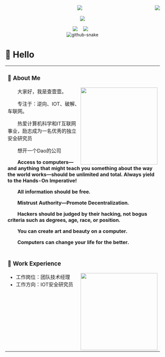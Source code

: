<div align="center">

<!-- 访问统计 -->
<img align="right" src="https://visitor-badge.laobi.icu/badge?page_id=cha111ng1.cha111ng1">
<h1 align="center">
  <a href="https://git.io/typing-svg">
    <img src="https://readme-typing-svg.herokuapp.com/?lines=HHello,+I+am+Cha111Ng1+👋;Welcome+Here,+My+Buddy....;Nice+to+meet+you!&center=true&size=30">
  </a>
</h1>
<!-- knock code pictures 敲代码的图片 -->
<img align="center" src="https://cdn.jsdelivr.net/gh/sun0225SUN/sun0225SUN/assets/images/coding.gif" /><br>
<br>
<!-- profile logo 个人资料徽标 -->
  <div align="center">
    <a href="https://cha111ng1.github.io"><img src="https://img.shields.io/badge/Website-博客-blue" /></a>&emsp;
    <a href="https://twitter.com/Cha111N80114/"><img src="https://img.shields.io/badge/Twitter-推特-blue" /></a>&emsp;
<!--     <a href="https://www.youtube.com/@sun0225SUN"><img src="https://img.shields.io/badge/YouTube-油管-c32136" /></a>&emsp; -->
<!--     <a href="https://box.sunguoqi.com/weixin_mp"><img src="https://img.shields.io/badge/WeChat-微信-07c160" /></a>&emsp; -->
<!--     <a href="https://space.bilibili.com/448488855/"><img src="https://img.shields.io/badge/Bilibili-B站-ff69b4" /></a>&emsp; -->
<!--     <a href="https://blog.csdn.net/weixin_50915462/"><img src="https://img.shields.io/badge/CSDN-论坛-c32136" /></a>&emsp; -->
<!--     <a href="https://www.zhihu.com/people/sunguoqi/"><img src="https://img.shields.io/badge/Zhihu-知乎-blue" /></a>&emsp; -->
    <!-- visitor statistics logo 访客数统计徽标 -->
<!--     <img src="https://komarev.com/ghpvc/?username=Cha111Ng1&label=Views&color=0e75b6&style=flat" alt="访问量统计" /> -->
  </div>

  <!-- Snake Code Contribution Map 贪吃蛇代码贡献图 -->
<picture>
  <source media="(prefers-color-scheme: dark)" srcset="https://cdn.jsdelivr.net/gh/sun0225SUN/sun0225SUN/profile-snake-contrib/github-contribution-grid-snake-dark.svg" />
  <source media="(prefers-color-scheme: light)" srcset="https://cdn.jsdelivr.net/gh/sun0225SUN/sun0225SUN/profile-snake-contrib/github-contribution-grid-snake.svg" />
  <img alt="github-snake" src="https://cdn.jsdelivr.net/gh/sun0225SUN/sun0225SUN/profile-snake-contrib/github-contribution-grid-snake-dark.svg" />
</picture>

</div>


#  🙋 Hello

<table>
<tr><td>

<!-- About me 关于我 -->
### 🤺 About Me
  
<img align="right" width="250" src="https://cdn.jsdelivr.net/gh/sun0225SUN/sun0225SUN/assets/images/hi.gif" />

<p>&emsp;&emsp;大家好，我是查壹壹。</p>
<p>&emsp;&emsp;专注于：逆向、IOT、破解、车联网。</p>
<p>&emsp;&emsp;热爱计算机科学和IT互联网事业，励志成为一名优秀的独立安全研究员</p>
<p>&emsp;&emsp;想开一个Dao的公司</p>
<p><strong>&emsp;&emsp;Access to computers—and anything that might teach you something about the way the world works—should be unlimited and total. Always yield to the Hands-On Imperative!</strong></p>
<p><strong>&emsp;&emsp;All information should be free.</strong></p>
<p><strong>&emsp;&emsp;Mistrust Authority—Promote Decentralization.</strong></p>
<p><strong>&emsp;&emsp;Hackers should be judged by their hacking, not bogus criteria such as degrees, age, race, or position.</strong></p>
<p><strong>&emsp;&emsp;You can create art and beauty on a computer.</strong></p>
<p><strong>&emsp;&emsp;Computers can change your life for the better.</strong></p>

</td></tr>

<tr>
<td>
  
### 🏢 Work Experience

<img align="right" width="250" src="https://cdn.jsdelivr.net/gh/sun0225SUN/sun0225SUN/assets/images/hi.gif" />
  
  - 工作岗位：团队技术经理
  - 工作方向：IOT安全研究员

</td>
</tr>
</table>
